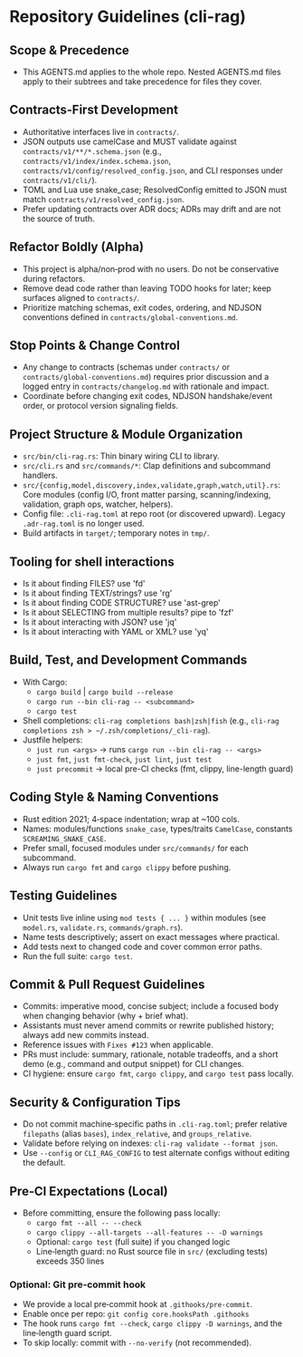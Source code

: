 # Repository Guidelines (cli-rag)

## Scope & Precedence
- This AGENTS.md applies to the whole repo. Nested AGENTS.md files apply to their subtrees and take precedence for files they cover.

## Contracts‑First Development
- Authoritative interfaces live in `contracts/`.
- JSON outputs use camelCase and MUST validate against `contracts/v1/**/*.schema.json` (e.g., `contracts/v1/index/index.schema.json`, `contracts/v1/config/resolved_config.json`, and CLI responses under `contracts/v1/cli/`).
- TOML and Lua use snake_case; ResolvedConfig emitted to JSON must match `contracts/v1/resolved_config.json`.
- Prefer updating contracts over ADR docs; ADRs may drift and are not the source of truth.

## Refactor Boldly (Alpha)
- This project is alpha/non‑prod with no users. Do not be conservative during refactors.
- Remove dead code rather than leaving TODO hooks for later; keep surfaces aligned to `contracts/`.
- Prioritize matching schemas, exit codes, ordering, and NDJSON conventions defined in `contracts/global-conventions.md`.

## Stop Points & Change Control
- Any change to contracts (schemas under `contracts/` or `contracts/global-conventions.md`) requires prior discussion and a logged entry in `contracts/changelog.md` with rationale and impact.
- Coordinate before changing exit codes, NDJSON handshake/event order, or protocol version signaling fields.

## Project Structure & Module Organization
- `src/bin/cli-rag.rs`: Thin binary wiring CLI to library.
- `src/cli.rs` and `src/commands/*`: Clap definitions and subcommand handlers.
- `src/{config,model,discovery,index,validate,graph,watch,util}.rs`: Core modules (config I/O, front matter parsing, scanning/indexing, validation, graph ops, watcher, helpers).
- Config file: `.cli-rag.toml` at repo root (or discovered upward). Legacy `.adr-rag.toml` is no longer used.
- Build artifacts in `target/`; temporary notes in `tmp/`.

## Tooling for shell interactions
- Is it about finding FILES? use 'fd'
- Is it about finding TEXT/strings? use 'rg'
- Is it about finding CODE STRUCTURE? use 'ast-grep'
- Is it about SELECTING from multiple results? pipe to 'fzf'
- Is it about interacting with JSON? use 'jq'
- Is it about interacting with YAML or XML? use 'yq'

## Build, Test, and Development Commands
- With Cargo:
  - `cargo build` | `cargo build --release`
  - `cargo run --bin cli-rag -- <subcommand>`
  - `cargo test`
- Shell completions: `cli-rag completions bash|zsh|fish` (e.g., `cli-rag completions zsh > ~/.zsh/completions/_cli-rag`).
- Justfile helpers:
  - `just run <args>` → runs `cargo run --bin cli-rag -- <args>`
  - `just fmt`, `just fmt-check`, `just lint`, `just test`
  - `just precommit` → local pre-CI checks (fmt, clippy, line-length guard)

## Coding Style & Naming Conventions
- Rust edition 2021; 4‑space indentation; wrap at ~100 cols.
- Names: modules/functions `snake_case`, types/traits `CamelCase`, constants `SCREAMING_SNAKE_CASE`.
- Prefer small, focused modules under `src/commands/` for each subcommand.
- Always run `cargo fmt` and `cargo clippy` before pushing.

## Testing Guidelines
- Unit tests live inline using `mod tests { ... }` within modules (see `model.rs`, `validate.rs`, `commands/graph.rs`).
- Name tests descriptively; assert on exact messages where practical.
- Add tests next to changed code and cover common error paths.
- Run the full suite: `cargo test`.

## Commit & Pull Request Guidelines
- Commits: imperative mood, concise subject; include a focused body when changing behavior (why + brief what).
- Assistants must never amend commits or rewrite published history; always add new commits instead.
- Reference issues with `Fixes #123` when applicable.
- PRs must include: summary, rationale, notable tradeoffs, and a short demo (e.g., command and output snippet) for CLI changes.
- CI hygiene: ensure `cargo fmt`, `cargo clippy`, and `cargo test` pass locally.

## Security & Configuration Tips
- Do not commit machine‑specific paths in `.cli-rag.toml`; prefer relative `filepaths` (alias `bases`), `index_relative`, and `groups_relative`.
- Validate before relying on indexes: `cli-rag validate --format json`.
- Use `--config` or `CLI_RAG_CONFIG` to test alternate configs without editing the default.

## Pre‑CI Expectations (Local)
- Before committing, ensure the following pass locally:
  - `cargo fmt --all -- --check`
  - `cargo clippy --all-targets --all-features -- -D warnings`
  - Optional: `cargo test` (full suite) if you changed logic
  - Line‑length guard: no Rust source file in `src/` (excluding tests) exceeds 350 lines

### Optional: Git pre‑commit hook
- We provide a local pre‑commit hook at `.githooks/pre-commit`.
- Enable once per repo: `git config core.hooksPath .githooks`
- The hook runs `cargo fmt --check`, `cargo clippy -D warnings`, and the line‑length guard script.
- To skip locally: commit with `--no-verify` (not recommended).
